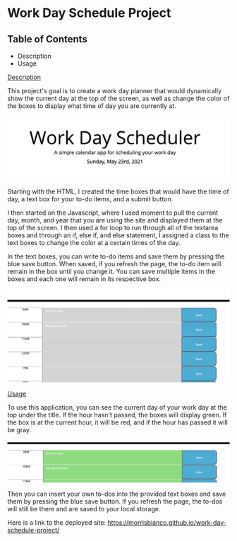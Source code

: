 # Work Day Schedule Project

## Table of Contents

- Description
- Usage

[Description](#Description)

This project's goal is to create a work day planner that would dynamically show the current day at the top of the screen, as well as change the color of the boxes to display what time of day you are currently at.

<img src="./assets/images/top.png" />

Starting with the HTML, I created the time boxes that would have the time of day, a text box for your to-do items, and a submit button. 

I then started on the Javascript, where I used moment to pull the current day, month, and year that you are using the site and displayed them at the top of the screen. I then used a for loop to run through all of the textarea boxes and through an if, else if, and else statement, I assigned a class to the text boxes to change the color at a certain times of the day.

In the text boxes, you can write to-do items and save them by pressing the blue save button. When saved, if you refresh the page, the to-do item will remain in the box until you change it. You can save multiple items in the boxes and each one will remain in its respective box.

<img src="./assets/images/todoBoxes.png" />

[Usage](#Usage)

To use this application, you can see the current day of your work day at the top under the title. If the hour hasn't passed, the boxes will display green. If the box is at the current hour, it will be red, and if the hour has passed it will be gray.

<img src="./assets/images/future.png" />

Then you can insert your own to-dos into the provided text boxes and save them by pressing the blue save button. If you refresh the page, the to-dos will still be there and are saved to your local storage.

Here is a link to the deployed site: https://morrisbianco.github.io/work-day-schedule-project/